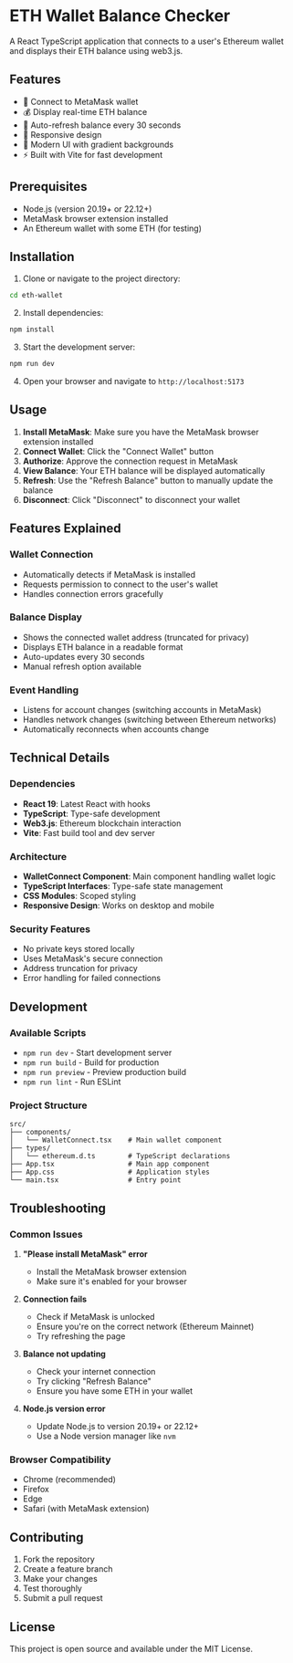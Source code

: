 # ETH Wallet Balance Checker

A React TypeScript application that connects to a user's Ethereum wallet and displays their ETH balance using web3.js.

## Features

- 🔗 Connect to MetaMask wallet
- 💰 Display real-time ETH balance
- 🔄 Auto-refresh balance every 30 seconds
- 📱 Responsive design
- 🎨 Modern UI with gradient backgrounds
- ⚡ Built with Vite for fast development

## Prerequisites

- Node.js (version 20.19+ or 22.12+)
- MetaMask browser extension installed
- An Ethereum wallet with some ETH (for testing)

## Installation

1. Clone or navigate to the project directory:
```bash
cd eth-wallet
```

2. Install dependencies:
```bash
npm install
```

3. Start the development server:
```bash
npm run dev
```

4. Open your browser and navigate to `http://localhost:5173`

## Usage

1. **Install MetaMask**: Make sure you have the MetaMask browser extension installed
2. **Connect Wallet**: Click the "Connect Wallet" button
3. **Authorize**: Approve the connection request in MetaMask
4. **View Balance**: Your ETH balance will be displayed automatically
5. **Refresh**: Use the "Refresh Balance" button to manually update the balance
6. **Disconnect**: Click "Disconnect" to disconnect your wallet

## Features Explained

### Wallet Connection
- Automatically detects if MetaMask is installed
- Requests permission to connect to the user's wallet
- Handles connection errors gracefully

### Balance Display
- Shows the connected wallet address (truncated for privacy)
- Displays ETH balance in a readable format
- Auto-updates every 30 seconds
- Manual refresh option available

### Event Handling
- Listens for account changes (switching accounts in MetaMask)
- Handles network changes (switching between Ethereum networks)
- Automatically reconnects when accounts change

## Technical Details

### Dependencies
- **React 19**: Latest React with hooks
- **TypeScript**: Type-safe development
- **Web3.js**: Ethereum blockchain interaction
- **Vite**: Fast build tool and dev server

### Architecture
- **WalletConnect Component**: Main component handling wallet logic
- **TypeScript Interfaces**: Type-safe state management
- **CSS Modules**: Scoped styling
- **Responsive Design**: Works on desktop and mobile

### Security Features
- No private keys stored locally
- Uses MetaMask's secure connection
- Address truncation for privacy
- Error handling for failed connections

## Development

### Available Scripts

- `npm run dev` - Start development server
- `npm run build` - Build for production
- `npm run preview` - Preview production build
- `npm run lint` - Run ESLint

### Project Structure

```
src/
├── components/
│   └── WalletConnect.tsx    # Main wallet component
├── types/
│   └── ethereum.d.ts        # TypeScript declarations
├── App.tsx                  # Main app component
├── App.css                  # Application styles
└── main.tsx                 # Entry point
```

## Troubleshooting

### Common Issues

1. **"Please install MetaMask" error**
   - Install the MetaMask browser extension
   - Make sure it's enabled for your browser

2. **Connection fails**
   - Check if MetaMask is unlocked
   - Ensure you're on the correct network (Ethereum Mainnet)
   - Try refreshing the page

3. **Balance not updating**
   - Check your internet connection
   - Try clicking "Refresh Balance"
   - Ensure you have some ETH in your wallet

4. **Node.js version error**
   - Update Node.js to version 20.19+ or 22.12+
   - Use a Node version manager like `nvm`

### Browser Compatibility

- Chrome (recommended)
- Firefox
- Edge
- Safari (with MetaMask extension)

## Contributing

1. Fork the repository
2. Create a feature branch
3. Make your changes
4. Test thoroughly
5. Submit a pull request

## License

This project is open source and available under the MIT License.
